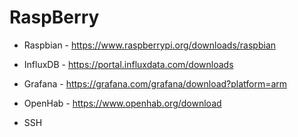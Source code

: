 # RaspBerry

- Raspbian  - https://www.raspberrypi.org/downloads/raspbian
- InfluxDB  - https://portal.influxdata.com/downloads
- Grafana   - https://grafana.com/grafana/download?platform=arm
- OpenHab   - https://www.openhab.org/download



- SSH
